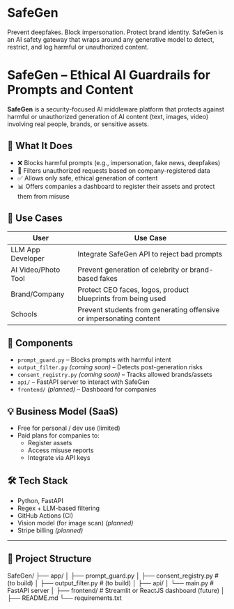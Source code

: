 # SafeGen
Prevent deepfakes. Block impersonation. Protect brand identity. SafeGen is an AI safety gateway that wraps around any generative model to detect, restrict, and log harmful or unauthorized content.

# SafeGen – Ethical AI Guardrails for Prompts and Content

**SafeGen** is a security-focused AI middleware platform that protects against harmful or unauthorized generation of AI content (text, images, video) involving real people, brands, or sensitive assets.

## 🔐 What It Does

- ❌ Blocks harmful prompts (e.g., impersonation, fake news, deepfakes)
- 🧠 Filters unauthorized requests based on company-registered data
- ✅ Allows only safe, ethical generation of content
- 📊 Offers companies a dashboard to register their assets and protect them from misuse

## 🚀 Use Cases

| User | Use Case |
|------|----------|
| LLM App Developer | Integrate SafeGen API to reject bad prompts |
| AI Video/Photo Tool | Prevent generation of celebrity or brand-based fakes |
| Brand/Company | Protect CEO faces, logos, product blueprints from being used |
| Schools | Prevent students from generating offensive or impersonating content |

## 🧠 Components

- `prompt_guard.py` – Blocks prompts with harmful intent
- `output_filter.py` *(coming soon)* – Detects post-generation risks
- `consent_registry.py` *(coming soon)* – Tracks allowed brands/assets
- `api/` – FastAPI server to interact with SafeGen
- `frontend/` *(planned)* – Dashboard for companies

## 💡 Business Model (SaaS)

- Free for personal / dev use (limited)
- Paid plans for companies to:
  - Register assets
  - Access misuse reports
  - Integrate via API keys

## 🛠 Tech Stack

- Python, FastAPI
- Regex + LLM-based filtering
- GitHub Actions (CI)
- Vision model (for image scan) *(planned)*
- Stripe billing *(planned)*

---

## 📂 Project Structure

SafeGen/
├── app/
│ ├── prompt_guard.py
│ ├── consent_registry.py # (to build)
│ ├── output_filter.py # (to build)
│
├── api/
│ └── main.py # FastAPI server
│
├── frontend/ # Streamlit or ReactJS dashboard (future)
│
├── README.md
└── requirements.txt